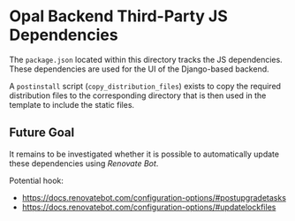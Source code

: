 <!--
SPDX-FileCopyrightText: Copyright (C) 2023 Opal Health Informatics Group at the Research Institute of the McGill University Health Centre <john.kildea@mcgill.ca>

SPDX-License-Identifier: AGPL-3.0-or-later
-->

# Opal Backend Third-Party JS Dependencies

The `package.json` located within this directory tracks the JS dependencies.
These dependencies are used for the UI of the Django-based backend.

A `postinstall` script (`copy_distribution_files`) exists to copy the required distribution files to the corresponding directory that is then used in the template to include the static files.

## Future Goal

It remains to be investigated whether it is possible to automatically update these dependencies using _Renovate Bot_.

Potential hook:

* https://docs.renovatebot.com/configuration-options/#postupgradetasks
* https://docs.renovatebot.com/configuration-options/#updatelockfiles
